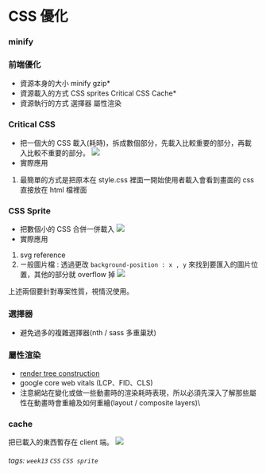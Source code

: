 # CSS 優化
### minify


### 前端優化
- 資源本身的大小
minify
gzip*
- 資源載入的方式
CSS sprites
Critical CSS
Cache*
- 資源執行的方式
選擇器
屬性渲染

### Critical CSS
- 把一個大的 CSS 載入(耗時)，拆成數個部分，先載入比較重要的部分，再載入比較不重要的部分。
![](https://i.imgur.com/0ziOfjK.png)
- 實際應用
1. 最簡單的方式是把原本在 style.css 裡面一開始使用者載入會看到畫面的 css 直接放在 html 檔裡面

### CSS Sprite
- 把數個小的 CSS 合併一併載入
![](https://i.imgur.com/AhWpn0P.png)
- 實際應用
1. svg reference
2. ㄧ般圖片檔 : 透過更改 ``background-position : x , y`` 來找到要匯入的圖片位置，其他的部分就 overflow 掉
![](https://i.imgur.com/40li250.png)

上述兩個要針對專案性質，視情況使用。

### 選擇器
- 避免過多的複雜選擇器(nth / sass 多重巢狀)

### 屬性渲染
- [render tree construction](https://developers.google.com/web/fundamentals/performance/critical-rendering-path/render-tree-construction)
- google core web vitals (LCP、FID、CLS)
- 注意網站在變化或做一些動畫時的渲染耗時表現，所以必須先深入了解那些屬性在動畫時會重繪及如何重繪(layout / composite layers)\

### cache
把已載入的東西暫存在 client 端。
![](https://i.imgur.com/JscKxk7.png)

###### tags: `week13` `CSS` `CSS sprite`